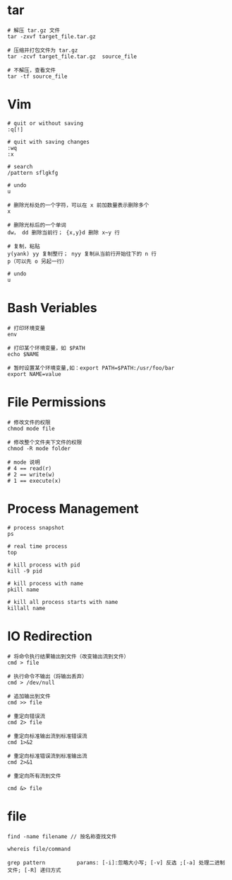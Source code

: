 # tar

```shell
# 解压 tar.gz 文件
tar -zxvf target_file.tar.gz

# 压缩并打包文件为 tar.gz
tar -zcvf target_file.tar.gz  source_file

# 不解压，查看文件
tar -tf source_file
```

# Vim

```shell
# quit or without saving
:q[!]

# quit with saving changes
:wq 
:x

# search
/pattern sflgkfg 

# undo
u

# 删除光标处的一个字符，可以在 x 前加数量表示删除多个
x

# 删除光标后的一个单词
dw， dd 删除当前行； {x,y}d 删除 x~y 行

# 复制，粘贴
y(yank) yy 复制整行； nyy 复制从当前行开始往下的 n 行
p（可以先 o 另起一行）

# undo 
u
```

# Bash Veriables

```shell
# 打印环境变量
env

# 打印某个环境变量，如 $PATH
echo $NAME

# 暂时设置某个环境变量,如：export PATH=$PATH:/usr/foo/bar
export NAME=value
```

# File Permissions

```shell
# 修改文件的权限
chmod mode file

# 修改整个文件夹下文件的权限
chmod -R mode folder

# mode 说明
# 4 == read(r)
# 2 == write(w)
# 1 == execute(x)
```
# Process Management
```shell
# process snapshot
ps

# real time process
top

# kill process with pid
kill -9 pid

# kill process with name
pkill name

# kill all process starts with name
killall name
```

# IO Redirection
```shell
# 将命令执行结果输出到文件（改变输出流到文件）
cmd > file

# 执行命令不输出（将输出丢弃）
cmd > /dev/null

# 追加输出到文件
cmd >> file

# 重定向错误流
cmd 2> file

# 重定向标准输出流到标准错误流
cmd 1>&2

# 重定向标准错误流到标准输出流
cmd 2>&1

# 重定向所有流到文件

cmd &> file
```



# file

```shell
find -name filename // 按名称查找文件

whereis file/command

grep pattern          params: [-i]:忽略大小写; [-v] 反选 ;[-a] 处理二进制文件; [-R] 递归方式
```







